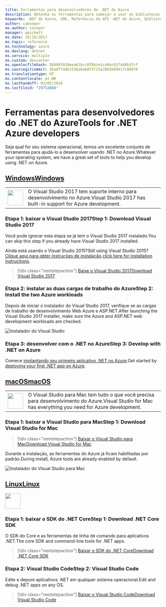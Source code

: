 ```yaml
---
title: Ferramentas para desenvolvedores do .NET do Azure
description: Obtenha as ferramentas para começar a usar as bibliotecas .NET do Azure em um ambiente Windows, Linux ou Mac.
keywords: .NET do Azure, SDK, Referência da API .NET do Azure, Biblioteca de classes .NET do Azure
author: camsoper
ms.author: casoper
manager: wpickett
ms.date: 10/19/2017
ms.topic: reference
ms.technology: azure
ms.devlang: dotnet
ms.service: multiple
ms.custom: devcenter
ms.openlocfilehash: 5890df018eea61bcc0f8bce1cd4bc02fa84b37cf
ms.sourcegitcommit: 3ba0ff4463338a0ab0f3f15a7601b89417c06970
ms.translationtype: HT
ms.contentlocale: pt-BR
ms.lasthandoff: 03/05/2018
ms.locfileid: "29752668"
---
```

# <a name="tools-for-net-azure-developers"></a><span data-ttu-id="9ac22-104">Ferramentas para desenvolvedores do .NET do Azure</span><span class="sxs-lookup"><span data-stu-id="9ac22-104">Tools for .NET Azure developers</span></span>

<span data-ttu-id="9ac22-105">Seja qual for seu sistema operacional, temos um excelente conjunto de ferramentas para ajudá-lo a desenvolver usando .NET no Azure.</span><span class="sxs-lookup"><span data-stu-id="9ac22-105">Whatever your operating system, we have a great set of tools to help you develop using .NET on Azure.</span></span>

## <a name="windowstabwindows"></a>[<span data-ttu-id="9ac22-106">Windows</span><span class="sxs-lookup"><span data-stu-id="9ac22-106">Windows</span></span>](#tab/windows)

<table>
  <tr>
    <td width="50">
        <img src="https://docs.microsoft.com/en-us/media/logos/logo_vs-ide.svg" width="50" height="50"></img>
    </td>
    <td>
<span data-ttu-id="9ac22-107">O Visual Studio 2017 tem suporte interno para desenvolvimento no Azure.</span><span class="sxs-lookup"><span data-stu-id="9ac22-107">Visual Studio 2017 has built-in support for Azure development.</span></span>
    </td>
  </tr>
</table>

### <a name="step-1-download-visual-studio-2017"></a><span data-ttu-id="9ac22-108">Etapa 1: baixar o Visual Studio 2017</span><span class="sxs-lookup"><span data-stu-id="9ac22-108">Step 1: Download Visual Studio 2017</span></span>

<span data-ttu-id="9ac22-109">Você pode ignorar esta etapa se já tem o Visual Studio 2017 instalado.</span><span class="sxs-lookup"><span data-stu-id="9ac22-109">You can skip this step if you already have Visual Studio 2017 installed.</span></span>

<span data-ttu-id="9ac22-110">Ainda está usando o Visual Studio 2015?</span><span class="sxs-lookup"><span data-stu-id="9ac22-110">Still using Visual Studio 2015?</span></span>  <span data-ttu-id="9ac22-111">[Clique aqui para obter instruções de instalação](dotnet-sdk-vs2015-install.md).</span><span class="sxs-lookup"><span data-stu-id="9ac22-111">[click here for installation instructions](dotnet-sdk-vs2015-install.md).</span></span>

> [!div class="nextstepaction"]
> [<span data-ttu-id="9ac22-112">Baixe o Visual Studio 2017</span><span class="sxs-lookup"><span data-stu-id="9ac22-112">Download Visual Studio 2017</span></span>](https://www.visualstudio.com/downloads/)


### <a name="step-2-install-the-two-azure-workloads"></a><span data-ttu-id="9ac22-113">Etapa 2: instalar as duas cargas de trabalho do Azure</span><span class="sxs-lookup"><span data-stu-id="9ac22-113">Step 2: Install the two Azure workloads</span></span>

<span data-ttu-id="9ac22-114">Depois de iniciar o instalador do Visual Studio 2017, verifique se as cargas de trabalho de desenvolvimento Web Azure e ASP.NET.</span><span class="sxs-lookup"><span data-stu-id="9ac22-114">After launching the Visual Studio 2017 installer, make sure the Azure and ASP.NET web development workloads are checked.</span></span>

![Instalador do Visual Studio](media/dotnet-tools/azure-workloads.png)

### <a name="step-3-develop-with-net-on-azure"></a><span data-ttu-id="9ac22-116">Etapa 3: desenvolver com o .NET no Azure</span><span class="sxs-lookup"><span data-stu-id="9ac22-116">Step 3: Develop with .NET on Azure</span></span>

<span data-ttu-id="9ac22-117">Comece [implantando seu primeiro aplicativo .NET no Azure](https://docs.microsoft.com/azure/app-service-web/app-service-web-get-started-dotnet).</span><span class="sxs-lookup"><span data-stu-id="9ac22-117">Get started by [deploying your first .NET app on Azure](https://docs.microsoft.com/azure/app-service-web/app-service-web-get-started-dotnet).</span></span>


## <a name="macostabmacos"></a>[<span data-ttu-id="9ac22-118">macOS</span><span class="sxs-lookup"><span data-stu-id="9ac22-118">macOS</span></span>](#tab/macos)
<table>
  <tr>
    <td width="50">
        <img src="https://docs.microsoft.com/en-us/media/logos/logo_vs-mac.svg" width="50" height="50"></img>
    </td>
    <td>
<span data-ttu-id="9ac22-119">O Visual Studio para Mac tem tudo o que você precisa para desenvolvimento do Azure.</span><span class="sxs-lookup"><span data-stu-id="9ac22-119">Visual Studio for Mac has everything you need for Azure development.</span></span>
    </td>
  </tr>
</table>


### <a name="step-1-download-visual-studio-for-mac"></a><span data-ttu-id="9ac22-120">Etapa 1: baixar o Visual Studio para Mac</span><span class="sxs-lookup"><span data-stu-id="9ac22-120">Step 1: Download Visual Studio for Mac</span></span>

> [!div class="nextstepaction"]
> [<span data-ttu-id="9ac22-121">Baixar o Visual Studio para Mac</span><span class="sxs-lookup"><span data-stu-id="9ac22-121">Download Visual Studio for Mac</span></span>](https://www.visualstudio.com/vs/visual-studio-mac/)

<span data-ttu-id="9ac22-122">Durante a instalação, as ferramentas do Azure já ficam habilitadas por padrão.</span><span class="sxs-lookup"><span data-stu-id="9ac22-122">During install, Azure tools are already enabled by default.</span></span>

![Instalador do Visual Studio para Mac](media/dotnet-tools/azure-vsmac.png)

## <a name="linuxtablinux"></a>[<span data-ttu-id="9ac22-124">Linux</span><span class="sxs-lookup"><span data-stu-id="9ac22-124">Linux</span></span>](#tab/linux)

<img src="https://docs.microsoft.com/en-us/visualstudio/products/images/vs-code.svg" width="50" height="50"></img>

### <a name="step-1-download-net-core-sdk"></a><span data-ttu-id="9ac22-125">Etapa 1: baixar o SDK do .NET Core</span><span class="sxs-lookup"><span data-stu-id="9ac22-125">Step 1: Download .NET Core SDK</span></span>

<span data-ttu-id="9ac22-126">O SDK do Core e as ferramentas de linha de comando para aplicativos .NET.</span><span class="sxs-lookup"><span data-stu-id="9ac22-126">The core SDK and command-line tools for .NET apps.</span></span>

> [!div class="nextstepaction"]
> [<span data-ttu-id="9ac22-127">Baixar o SDK do .NET Core</span><span class="sxs-lookup"><span data-stu-id="9ac22-127">Download .NET Core SDK</span></span>](https://www.microsoft.com/net/core)

### <a name="step-2-visual-studio-code"></a><span data-ttu-id="9ac22-128">Etapa 2: Visual Studio Code</span><span class="sxs-lookup"><span data-stu-id="9ac22-128">Step 2: Visual Studio Code</span></span>

<span data-ttu-id="9ac22-129">Edite e depure aplicativos .NET em qualquer sistema operacional.</span><span class="sxs-lookup"><span data-stu-id="9ac22-129">Edit and debug .NET apps on any OS.</span></span>

> [!div class="nextstepaction"]
> [<span data-ttu-id="9ac22-130">Baixar o Visual Studio Code</span><span class="sxs-lookup"><span data-stu-id="9ac22-130">Download Visual Studio Code</span></span>](https://code.visualstudio.com)